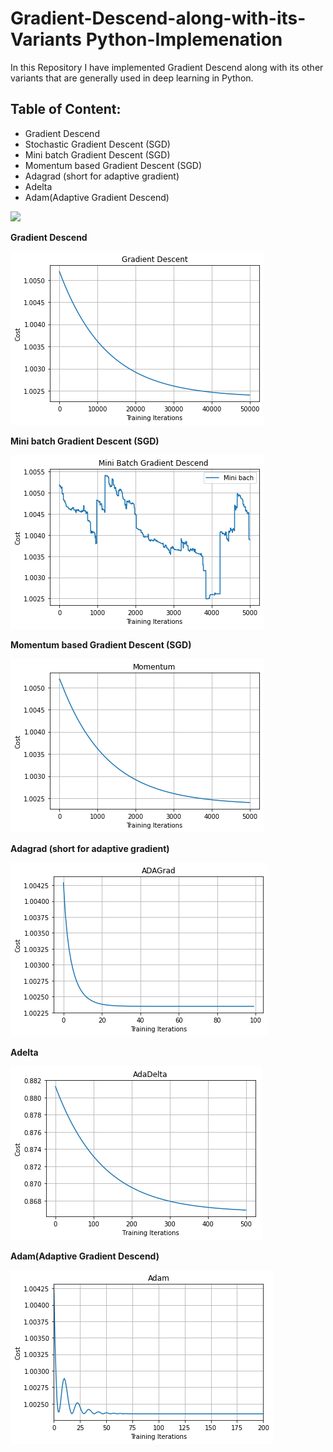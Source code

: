 # Gradient-Descend-along-with-its-Variants Python-Implemenation

In this Repository I have implemented Gradient Descend along with its other variants that are generally used in deep learning in Python.


## Table of Content:

- Gradient Descend
- Stochastic Gradient Descent (SGD)
- Mini batch Gradient Descent (SGD)
- Momentum based Gradient Descent (SGD)
- Adagrad (short for adaptive gradient)
- Adelta
- Adam(Adaptive Gradient Descend)

![](/images/EDA_1.png)


**Gradient Descend**

![](/images/gr.png)


**Mini batch Gradient Descent (SGD)**

![](/images/mini.png)


**Momentum based Gradient Descent (SGD)**

![](/images/mom_plot.png)


**Adagrad (short for adaptive gradient)**

![](/images/adagrad.png)


**Adelta**

![](/images/adadelta.png)


**Adam(Adaptive Gradient Descend)**

![](/images/adam.png)
